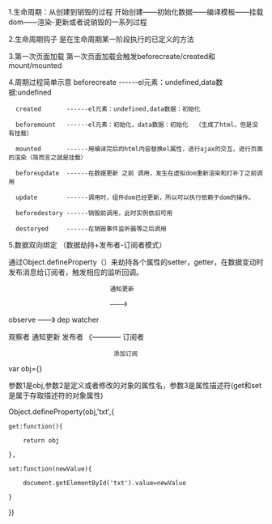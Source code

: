 1.生命周期：从创建到销毁的过程 
    开始创建——初始化数据——编译模板——挂载dom——渲染-更新或者说销毁的一系列过程

2.生命周期钩子
    是在生命周期某一阶段执行的已定义的方法

3.第一次页面加载
    第一次页面加载会触发beforecreate/created和mount/mounted

4.周期过程简单示意
      beforecreate  ------el元素：undefined,data数据:undefined

      created       ------el元素：undefined,data数据：初始化

      beforemount   ------el元素：初始化，data数据：初始化  （生成了html，但是没有挂载）

      mounted       ------用编译完后的html内容替换el属性，进行ajax的交互，进行页面的渲染（简而言之就是挂载）

      beforeupdate  ------在数据更新 之前 调用，发生在虚拟dom重新渲染和打补丁之前调用

      update        ------调用时，组件dom已经更新，所以可以执行依赖于dom的操作。

      beforedestory ------销毁前调用，此时实例依旧可用

      destoryed     ------在销毁事件监听器等之后调用

5.数据双向绑定 （数据劫持+发布者-订阅者模式）

  通过Object.defineProperty（）来劫持各个属性的setter，getter，在数据变动时发布消息给订阅者，触发相应的监听回调。
                                
                                通知更新

                                ————》

  observe     ——》      dep                watcher

   观察者   通知更新     发布者  《————       订阅者

                                 添加订阅
                                 
var obj={}

参数1是obj,参数2是定义或者修改的对象的属性名，参数3是属性描述符(get和set是属于存取描述符的对象属性)

Object.defineProperty(obj,'txt',{

    get:function(){

        return obj

    },

    set:function(newValue){

        document.getElementById('txt').value=newValue

    }
    
})